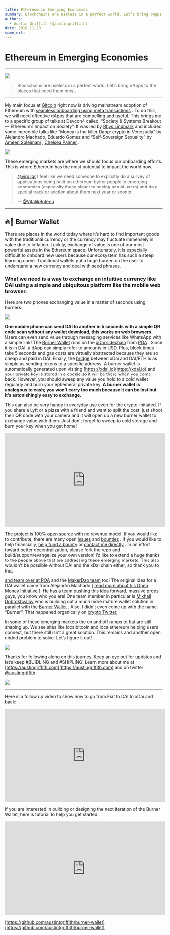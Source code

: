 ```yaml
---
title: Ethereum in Emerging Economies
summary: Blockchains are useless in a perfect world. Let’s bring dApps to the places that need them most. My main focus at Gitcoin right now is driving mainstream adoption of Ethereum with seamless onboarding using meta transactions . To do this, we will need effective dApps that are compelling and useful. This brings me to a specific group of talks at Devcon4 called, “Society & Systems Breakout — Ethereum’s Impact on Society”. It was led by Rhys Lindmark and included some incredible talks like “Money is
authors:
  - Austin Griffith (@austingriffith)
date: 2018-11-28
some_url: 
---
```


# Ethereum in Emerging Economies


----


![](https://api.beta.kauri.io:443/ipfs/QmStntke9yvjMVK3Aq7cHUjzzLWmWkk4rfoaCxGeaxYctX)

> Blockchains are useless in a perfect world. Let’s bring dApps to the places that need them most.


----

My main focus at 
[Gitcoin](https://gitcoin.co)
 right now is driving mainstream adoption of Ethereum with 
[seamless onboarding using meta transactions](https://medium.com/@austin_48503/technologies-driving-mainstream-web3-adoption-1b9d8686ba8c)
 . To do this, we will need effective dApps that are compelling and useful.
This brings me to a specific group of talks at Devcon4 called, “Society & Systems Breakout — Ethereum’s Impact on Society”. It was led by 
[Rhys Lindmark](https://medium.com/@RhysLindmark)
 and included some incredible talks like “Money is the killer Dapp: crypto in Venezuela” by Alejandro Machado, Eduardo Gomez and “Self-Sovereign Sexuality” by 
[Ameen Soleimani](https://medium.com/@ameensol)
 , 
[Chelsea Palmer](https://medium.com/@chiselinc)
 .

![](https://api.beta.kauri.io:443/ipfs/QmQ7dedbDc92psd1nRL2GrjeUVcrwANXF9joG5Kn3xLEYc)

These emerging markets are where we should focus our onboarding efforts. This is where Ethereum has the most potential to impact the world now.

<blockquote class="twitter-tweet" data-align="center" data-conversation="none" data-dnt="true"><p><a href="http://twitter.com/virgilgr" target="_blank" title="Twitter profile for @virgilgr">@virgilgr</a> I feel like we need someone to explicitly do a survey of applications being built on ethereum by/for people in emerging economies (especially those closer to seeing actual users) and do a special track or section about them next year or sooner.</p><p> — <a href="https://twitter.com/VitalikButerin/status/1060121523640565761">@VitalikButerin</a></p></blockquote>


----


## 🔥👛 Burner Wallet
There are places in the world today where it’s hard to find important goods with the traditional currency or the currency may fluctuate immensely in value due to inflation. Luckily, exchange of value is one of our most powerful assets in the Ethereum space.
Unfortunately, it is especially difficult to onboard new users because our ecosystem has such a steep learning curve. Traditional wallets put a huge burden on the user to understand a new currency and deal with seed phrases.

### What we need is a way to exchange an intuitive currency like DAI using a simple and ubiquitous platform like the mobile web browser.
Here are two phones exchanging value in a matter of seconds using burners:

![](https://api.beta.kauri.io:443/ipfs/Qme8fjarQYZG5KXpNkfZJ4dYomtsUyu9AWX5RFNHwjcVjF)

 
**One mobile phone can send DAI to another in 5 seconds with a simple QR code scan without any wallet download, this works on web browsers.**
 Users can even send value through messaging services like WhatsApp with a simple link!
The 
[Burner Wallet](https://github.com/austintgriffith/burner-wallet)
 runs on the 
[xDai sidechain](https://medium.com/poa-network/poa-network-partners-with-makerdao-on-xdai-chain-the-first-ever-usd-stable-blockchain-65a078c41e6a)
 from 
[POA](https://poa.network)
 . Since it is in DAI, a dApp can simply refer to amounts in USD. Plus, block times take 5 seconds and gas costs are virtually abstracted because they are so cheap and paid in DAI. Finally, the 
[bridge](https://dai-bridge.poa.network/)
 between xDai and DAI/ETH is as simple as sending tokens to a specific address.
A burner wallet is automatically generated upon visiting 
[https://xdai.io](https://xdai.io)
 and your private key is stored in a cookie so it will be there when you come back. However, you should sweep any value you hold to a cold wallet regularly and burn your ephemeral private key. 
**A burner wallet is analogous to cash; you won’t carry too much because it can be lost but it’s astonishingly easy to exchange.**
 
This can also be very handy in everyday use even for the crypto-initiated. If you share a Lyft or a pizza with a friend and want to split the cost, just shoot their QR code with your camera and it will open up a new burner wallet to exchange value with them. Just don’t forget to sweep to cold storage and burn your key when you get home!

<iframe allowfullscreen="" frameborder="0" height="300" scrolling="no" src="https://www.youtube.com/embed/KkOyrEvYqO8" width="512"></iframe>

The project is 100% 
[open source](https://github.com/austintgriffith/burner-wallet)
 with no revenue model. If you would like to contribute, there are many open 
[issues](https://github.com/austintgriffith/burner-wallet/issues)
 and 
[bounties](https://gitcoin.co/explorer?keywords=burner-wallet)
 . If you would like to help financially, 
[help fund a bounty](https://gitcoin.co/explorer?keywords=burner-wallet)
 or 
[contact me directly](https://twitter.com/austingriffith)
 . In an effort toward better decentralization, please fork the repo and build/support/evangelize your own version!
I’d like to extend a huge thanks to the people above that are addressing these emerging markets. This also wouldn’t be possible without DAI and the xDai chain either, so thank you to 
[Igor](https://twitter.com/barinov)
  
[and team over at POA](https://poa.network/)
 and the 
[MakerDao team](https://makerdao.com)
 too!
The original idea for a DAI wallet came from Alejandro Machado [ 
[read more about his Open Money Initiative](https://www.openmoneyinitiative.org/)
 ]. He has a team pushing this idea forward, massive props guys, you know who you are! One team member in particular is 
[Mikhail Dobrokhvalov](https://medium.com/@m.dobrokhvalov)
 who is building out a much more mature wallet solution in parallel with the 
[Burner Wallet](https://github.com/austintgriffith/burner-wallet)
 . Also, I didn’t even come up with the name “Burner”. That happened organically on 
[crypto Twitter.](https://twitter.com/andrewdamelio/status/1056213238571024386)
 
In some of these emerging markets the on and off ramps to fiat are still shaping up. We see sites like localbitcoin and localethereum helping users connect, but there still isn’t a great solution. This remains and another open ended problem to solve. Let’s figure it out!

![](https://api.beta.kauri.io:443/ipfs/QmUzJPmVMdtwAnJGQqbNW7SvhmweExq2QGjn4zxUe7X5AW)

Thanks for following along on this journey. Keep an eye out for updates and let’s keep #BUIDLING and #SHIPLING! Learn more about me at 
[https://austingriffith.com](https://austingriffith.com)
 and on twitter 
[@austingriffith](https://twitter.com/austingriffith)
 

![](https://api.beta.kauri.io:443/ipfs/QmQpzqNYuRL6zHbuRtKmEXpDzJnmfFSQQnrsPUn2T1fPU8)


----

Here is a follow up video to show how to go from Fiat to DAI to xDai and back:

<iframe allowfullscreen="" frameborder="0" height="300" scrolling="no" src="https://www.youtube.com/embed/sbHIyDMpqyY" width="512"></iframe>

If you are interested in building or designing the next iteration of the Burner Wallet, here is tutorial to help you get started:

<iframe allowfullscreen="" frameborder="0" height="300" scrolling="no" src="https://www.youtube.com/embed/bAHluAuyLqo" width="512"></iframe>

 
[https://github.com/austintgriffith/burner-wallet](https://github.com/austintgriffith/burner-wallet)
 
